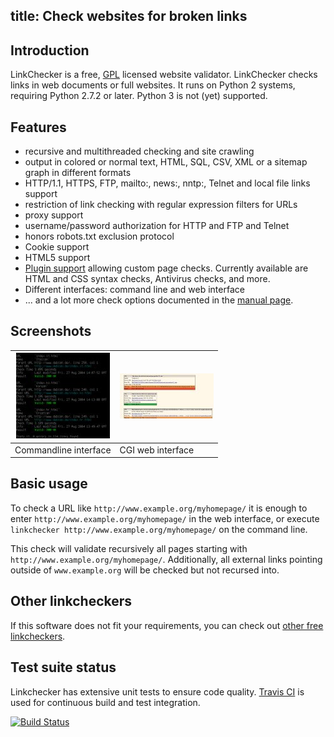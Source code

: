 title: Check websites for broken links
---

Introduction
-------------
LinkChecker is a free, [GPL](http://www.gnu.org/licenses/gpl-2.0.html)
licensed website validator.
LinkChecker checks links in web documents or full websites.
It runs on Python 2 systems, requiring Python 2.7.2 or later.
Python 3 is not (yet) supported.


Features
---------

- recursive and multithreaded checking and site crawling
- output in colored or normal text, HTML, SQL, CSV, XML or a sitemap
  graph in different formats
- HTTP/1.1, HTTPS, FTP, mailto:, news:, nntp:, Telnet and local file
  links support
- restriction of link checking with regular expression filters for URLs
- proxy support
- username/password authorization for HTTP and FTP and Telnet
- honors robots.txt exclusion protocol
- Cookie support
- HTML5 support
- [Plugin support](plugins.html)
  allowing custom page checks. Currently available are 
  HTML and CSS syntax checks, Antivirus checks, and more.
- Different interfaces: command line and web interface
- ... and a lot more check options documented in the
  [manual page](man1/linkchecker.1.html).


Screenshots
------------

[![CLI screenshot](images/shot1_thumb.jpg)](images/shot1.png) | [![CGI screenshot](images/shot3_thumb.jpg)](images/shot3.png)
--------------------------------------------------------------|--------------------------------------------------------------
Commandline interface                                         | CGI web interface

Basic usage
------------
To check a URL like `http://www.example.org/myhomepage/` it is enough to
enter `http://www.example.org/myhomepage/` in the web interface, or execute
`linkchecker http://www.example.org/myhomepage/` on the command line.

This check will validate recursively all pages starting with
`http://www.example.org/myhomepage/`. Additionally, all external links
pointing outside of `www.example.org` will be checked but not recursed
into.

Other linkcheckers
-------------------
If this software does not fit your requirements, you can check out
[other free linkcheckers](other.html).


Test suite status
------------------
Linkchecker has extensive unit tests to ensure code quality.
[Travis CI](https://travis-ci.org/) is used for continuous build
and test integration.

[![Build Status](https://travis-ci.org/wummel/linkchecker.png)](https://travis-ci.org/wummel/linkchecker)
